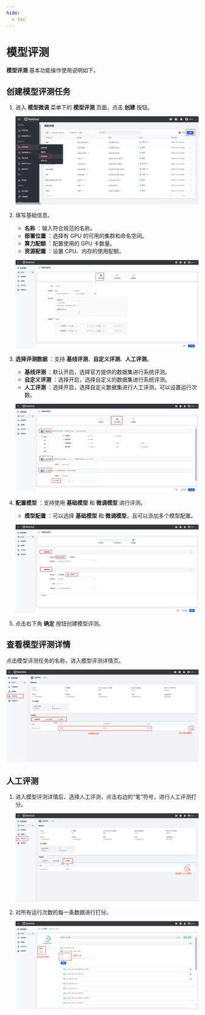 ```yaml
---
hide:
  - toc
---
```


# 模型评测

**模型评测** 基本功能操作使用说明如下。

## 创建模型评测任务

1. 进入 **模型微调** 菜单下的 **模型评测** 页面，点击 **创建** 按钮。

    ![创建模型评测](images/eval-create.jpg)

2. 填写基础信息。
    
    - **名称** ：输入符合规范的名称。
    - **部署位置** ：选择有 GPU 的可用的集群和命名空间。
    - **算力配额** ：配置使用的 GPU 卡数量。
    - **资源配置** ：设置 CPU、内存的使用配额。

    ![基本信息填写](images/eval-create01.jpg)

3. **选择评测数据** ：支持 **基线评测**、**自定义评测**、**人工评测**。

    - **基线评测** ：默认开启，选择官方提供的数据集进行系统评测。
    - **自定义评测** ：选择开启，选择自定义的数据集进行系统评测。
    - **人工评测** ：选择开启，选择自定义数据集进行人工评测，可以设置运行次数。

    ![选择评测数据](images/eval-create02.jpg)

4. **配置模型** ：支持使用 **基础模型** 和 **微调模型** 进行评测。

    - **模型配置** ：可以选择 **基础模型** 和 **微调模型**，且可以添加多个模型配置。

    ![选择基础模型](images/eval-create03.jpg)

5. 点击右下角 **确定** 按钮创建模型评测。

## 查看模型评测详情

点击模型评测任务的名称，进入模型评测详情页。

![评测详情](images/eval-details.jpg)

## 人工评测

1. 进入模型评测详情后，选择人工评测，点击右边的“笔”符号，进行人工评测打分。

    ![选择人工评测](images/eval-manual01.jpg)

2. 对所有运行次数的每一条数据进行打分。

    ![人工评测](images/eval-manual02.jpg)
